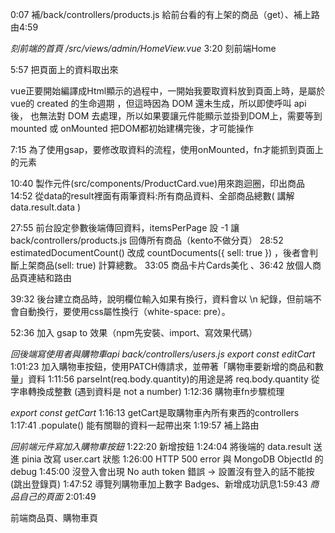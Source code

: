 0:07 補/back/controllers/products.js 給前台看的有上架的商品（get）、補上路由4:59

*刻前端的首頁 /src/views/admin/HomeView.vue*
3:20 刻前端Home

5:57 把頁面上的資料取出來

vue正要開始編譯成Html顯示的過程中，一開始我要取資料放到頁面上時，是屬於vue的 created 的生命週期 ，但這時因為 DOM 還未生成，所以即使呼叫 api 後， 也無法對 DOM 去處理，所以如果要讓元件能顯示並掛到DOM上，需要等到mounted 或 onMounted 把DOM都初始建構完後，才可能操作

7:15 為了使用gsap，要修改取資料的流程，使用onMounted，fn才能抓到頁面上的元素

10:40 製作元件(src/components/ProductCard.vue)用來跑迴圈，印出商品
14:52 從data的result裡面有兩筆資料:所有商品資料、全部商品總數( 講解 data.result.data )

27:55 前台設定參數後端傳回資料，itemsPerPage 設 -1 讓 back/controllers/products.js 回傳所有商品（kento不做分頁）
28:52 estimatedDocumentCount() 改成 countDocuments({ sell: true }) ，後者會判斷上架商品(sell: true) 計算總數。
33:05 商品卡片Cards美化 、36:42 放個人商品頁連結和路由

39:32 後台建立商品時，說明欄位輸入如果有換行，資料會以 \n 紀錄，但前端不會自動換行，要使用css屬性換行（white-space: pre）。

52:36 加入 gsap to 效果（npm先安裝、import、寫效果代碼） 

*回後端寫使用者與購物車api back/controllers/users.js*
*export const editCart*
1:01:23 加入購物車按鈕，使用PATCH傳請求，並帶著「購物車要新增的商品和數量」資料
1:11:56  parseInt(req.body.quantity)的用途是將 req.body.quantity 從字串轉換成整數 (遇到資料是 not a number)
1:12:36 購物車fn步驟梳理

*export const getCart*
1:16:13 getCart是取購物車內所有東西的controllers
1:17:41 .populate() 能有關聯的資料一起帶出來
1:19:57 補上路由

*回前端元件寫加入購物車按鈕*
1:22:20 新增按鈕
1:24:04 將後端的 data.result 送進 pinia 改寫 user.cart 狀態
1:26:00 HTTP 500 error 與 MongoDB ObjectId 的 debug
1:45:00 沒登入會出現 No auth token 錯誤 -> 設置沒有登入的話不能按(跳出登錄頁)
1:47:52 導覽列購物車加上數字 Badges、新增成功訊息1:59:43
*商品自己的頁面*
2:01:49 









前端商品頁、購物車頁
